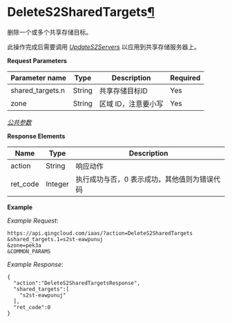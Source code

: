---
---

# DeleteS2SharedTargets[¶](#deletes2sharedtargets "永久链接至标题")

删除一个或多个共享存储目标。

此操作完成后需要调用 [_UpdateS2Servers_](update_s2_servers.html#api-update-s2-servers) 以应用到共享存储服务器上。

**Request Parameters**

| Parameter name | Type | Description | Required |
| --- | --- | --- | --- |
| shared_targets.n | String | 共享存储目标ID | Yes |
| zone | String | 区域 ID，注意要小写 | Yes |

[_公共参数_](../../common/parameters.html#api-common-parameters)

**Response Elements**

| Name | Type | Description |
| --- | --- | --- |
| action | String | 响应动作 |
| ret_code | Integer | 执行成功与否，0 表示成功，其他值则为错误代码 |

**Example**

_Example Request_:

```
https://api.qingcloud.com/iaas/?action=DeleteS2SharedTargets
&shared_targets.1=s2st-eawpunuj
&zone=pek3a
&COMMON_PARAMS
```

_Example Response_:

```
{
  "action":"DeleteS2SharedTargetsResponse",
  "shared_targets":[
    "s2st-eawpunuj"
  ],
  "ret_code":0
}
```

